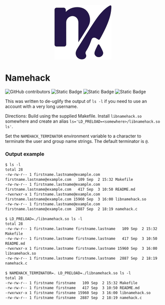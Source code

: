 <p align="center"><img src="logo.png"></p>

# Namehack

![GitHub contributors](https://img.shields.io/github/contributors/cmatsuoka/namehack)
![Static Badge](https://img.shields.io/badge/docs-none-blue)
![Static Badge](https://img.shields.io/badge/coverage-0%25-green)
![Static Badge](https://img.shields.io/badge/should%20I%20use%20it-of%20course%20not-yellow)

This was written to de-uglify the output of `ls -l` if you need to use an account
with a very long username.

Directions: Build using the supplied Makefile. Install `libnamehack.so` somewhere
and create an alias `ls='LD_PRELOAD=<somewhere>/libnamehack.so ls'`.

Set the `NAMEHACK_TERMINATOR` environment variable to a character to terminate
the user and group name strings. The default terminator is `@`.


### Output example
```shell
$ ls -l
total 28
-rw-rw-r-- 1 firstname.lastname@example.com firstname.lastname@example.com   109 Sep  2 15:32 Makefile
-rw-rw-r-- 1 firstname.lastname@example.com firstname.lastname@example.com   417 Sep  3 10:50 README.md
-rwxrwxr-x 1 firstname.lastname@example.com firstname.lastname@example.com 15960 Sep  3 16:00 libnamehack.so
-rw-rw-r-- 1 firstname.lastname@example.com firstname.lastname@example.com  2887 Sep  2 18:19 namehack.c

$ LD_PRELOAD=./libnamehack.so ls -l
total 28
-rw-rw-r-- 1 firstname.lastname firstname.lastname   109 Sep  2 15:32 Makefile
-rw-rw-r-- 1 firstname.lastname firstname.lastname   417 Sep  3 10:50 README.md
-rwxrwxr-x 1 firstname.lastname firstname.lastname 15960 Sep  3 16:00 libnamehack.so
-rw-rw-r-- 1 firstname.lastname firstname.lastname  2887 Sep  2 18:19 namehack.c

$ NAMEHACK_TERMINATOR=. LD_PRELOAD=./libnamehack.so ls -l
total 28
-rw-rw-r-- 1 firstname firstname   109 Sep  2 15:32 Makefile
-rw-rw-r-- 1 firstname firstname   417 Sep  3 10:50 README.md
-rwxrwxr-x 1 firstname firstname 15960 Sep  3 16:00 libnamehack.so
-rw-rw-r-- 1 firstname firstname  2887 Sep  2 18:19 namehack.c
```
